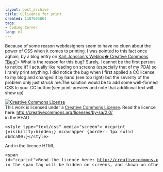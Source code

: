 ```yaml
---
layout: post_archive
title: CClicence for print
created: 1107505864
tags:
- Coding Corner
lang: nl
---
```

Because of some reason webdesigners seem to have no cluen about the power of CSS when it comes to printing. I was pointed to this fact once aghain, by a blog entry on [Karl Jonsson's Weblog� Creative Commons "Bug"](http://www.cyberlaw.se/kalle/index.php?p=256 "Karl Jonsson's Weblog � Creative Commons %u201CBug%u201D")<!--break-->> What is the reason for this bug? Surely, I cannot be the first person to notice it? I actually like reading on screens (especially that of my PDA) so I rarely print anything. I did notice the bug when I first applied a CC license to my blog and changed it by hand (see top right) but the severity of the problem only just struck me.The solution would be to add some well-formed CSS to your CC button:(see print-preview and note that additional text will show up)<div id="ccwrapper">[![Creative Commons License](http://creativecommons.org/images/public/somerights20.gif)](http://creativecommons.org/licenses/by-sa/2.0/)<br style="clear:both" />This work is licensed under a [Creative Commons License](http://creativecommons.org/licenses/by-sa/2.0/). <span id="ccprint">Read the licence here: http://creativecommons.org/licenses/by-sa/2.0/</span></div>in the HEAD <pre>&lt;style type=&quot;text/css&quot; media=&quot;screen&quot;&gt;  #ccprint {visibility:hidden;}  #ccwrapper {border: 1px solid #bdca00;}&lt;/style&gt;</pre>And in the licence HTML<pre>&lt;span id=&quot;ccprint&quot;&gt;Read the licence here: http://creativecommons.org/licenses/by-sa/2.0/&lt;/span&gt;</pre>Everything in the span tag will be hidden on screens, and shown on other media. 
